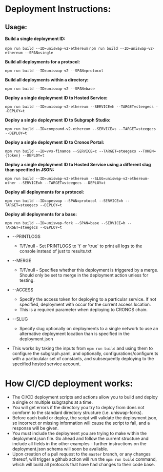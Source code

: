 # Deployment Instructions:

## Usage:

**Build a single deployment ID:**

`npm run build --ID=uniswap-v2-ethereum`
`npm run build --ID=uniswap-v2-ethereum --SPAN=single`

**Build all deployments for a protocol:**

`npm run build --ID=uniswap-v2 --SPAN=protocol`

**Build all deployments within a directory:**

`npm run build --ID=uniswap-v2 --SPAN=base`

**Deploy a single deployment ID to Hosted Service:**

`npm run build --ID=uniswap-v2-ethereum --SERVICE=h --TARGET=steegecs --DEPLOY=t`

**Deploy a single deployment ID to Subgraph Studio:**

`npm run build --ID=compound-v2-ethereum --SERVICE=s --TARGET=steegecs --DEPLOY=t`

**Deploy a single deployment ID to Cronos Portal:**

`npm run build --ID=vvs-finance --SERVICE=c --TARGET=steegecs --TOKEN={token} --DEPLOY=t`

**Deploy a single deployment ID to Hosted Service using a different slug than specified in JSON:**

`npm run build --ID=uniswap-v2-ethereum --SLUG=uniswap-v2-ethereum-other --SERVICE=h --TARGET=steegecs --DEPLOY=t`

**Deploy all deployments for a protocol:**

`npm run build --ID=apeswap --SPAN=protocol --SERVICE=h --TARGET=steegecs --DEPLOY=t`

**Deploy all deployments for a base:**

`npm run build --ID=uniswap-fork --SPAN=base --SERVICE=h --TARGET=steegecs --DEPLOY=t`



- --PRINTLOGS
  - T/F/null - Set PRINTLOGS to 't' or 'true' to print all logs to the console instead of just to results.txt
- --MERGE
  - T/F/null - Specifies whether this deployment is triggered by a merge. Should only be set to merge in the deployment action unless for testing.
- --ACCESS
  - Specify the access token for deploying to a particular service. If not specified, deployment with occur for the current access location.
  - This is a required parameter when deploying to CRONOS chain.
- --SLUG

  - Specify slug optionally on deployments to a single network to use an alternative deployment location than is specified in the deployment.json

- This works by taking the inputs from `npm run build` and using them to configure the subgraph.yaml, and optionally, configurations/configure.ts with a particulalar set of constants, and subsequently deploying to the specified hosted service account.

# How CI/CD deployment works:

- The CI/CD deployment scripts and actions allow you to build and deploy a single or multiple subgraphs at a time.
- You will get errors if the directory you try to deploy from does not comform to the standard directory structure (i.e. uniswap-forks).
- Before each build or deploy, the script will validate the deployment.json, so incorrect or missing information will cause the script to fail, and a response will be given.
- You must include the deployment you are trying to make within the deployment.json file. Go ahead and follow the current structure and include all fields in the other examples - further instructions on the deployment.json schema will soon be available.
- Upon creation of a pull request to the `master` branch, or any changes thereof, will trigger a github action will run the `npm run build` command, which will build all protocols that have had changes to their code base.
